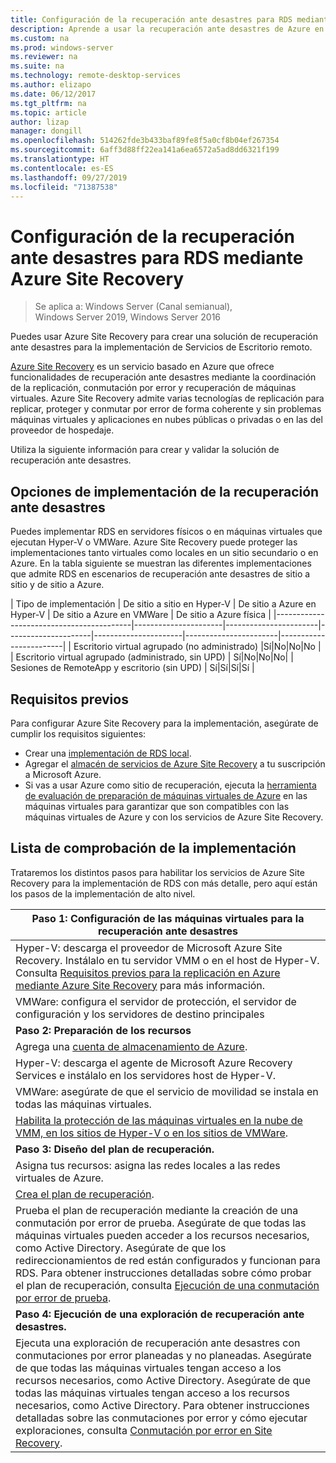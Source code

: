 ```yaml
---
title: Configuración de la recuperación ante desastres para RDS mediante la recuperación ante desastres de Azure
description: Aprende a usar la recuperación ante desastres de Azure en una implementación de RDS
ms.custom: na
ms.prod: windows-server
ms.reviewer: na
ms.suite: na
ms.technology: remote-desktop-services
ms.author: elizapo
ms.date: 06/12/2017
ms.tgt_pltfrm: na
ms.topic: article
author: lizap
manager: dongill
ms.openlocfilehash: 514262fde3b433baf89fe8f5a0cf8b04ef267354
ms.sourcegitcommit: 6aff3d88ff22ea141a6ea6572a5ad8dd6321f199
ms.translationtype: HT
ms.contentlocale: es-ES
ms.lasthandoff: 09/27/2019
ms.locfileid: "71387538"
---
```

# <a name="set-up-disaster-recovery-for-rds-using-azure-site-recovery"></a>Configuración de la recuperación ante desastres para RDS mediante Azure Site Recovery

>Se aplica a: Windows Server (Canal semianual), Windows Server 2019, Windows Server 2016

Puedes usar Azure Site Recovery para crear una solución de recuperación ante desastres para la implementación de Servicios de Escritorio remoto. 

[Azure Site Recovery](/azure/site-recovery/site-recovery-overview) es un servicio basado en Azure que ofrece funcionalidades de recuperación ante desastres mediante la coordinación de la replicación, conmutación por error y recuperación de máquinas virtuales. Azure Site Recovery admite varias tecnologías de replicación para replicar, proteger y conmutar por error de forma coherente y sin problemas máquinas virtuales y aplicaciones en nubes públicas o privadas o en las del proveedor de hospedaje. 

Utiliza la siguiente información para crear y validar la solución de recuperación ante desastres.

## <a name="disaster-recovery-deployment-options"></a>Opciones de implementación de la recuperación ante desastres

Puedes implementar RDS en servidores físicos o en máquinas virtuales que ejecutan Hyper-V o VMWare. Azure Site Recovery puede proteger las implementaciones tanto virtuales como locales en un sitio secundario o en Azure. En la tabla siguiente se muestran las diferentes implementaciones que admite RDS en escenarios de recuperación ante desastres de sitio a sitio y de sitio a Azure.

| Tipo de implementación                          | De sitio a sitio en Hyper-V | De sitio a Azure en Hyper-V | De sitio a Azure en VMWare | De sitio a Azure física |
|------------------------------------------|----------------------|-----------------------|---------------------|----------------------|-----------------------|------------------------|
| Escritorio virtual agrupado (no administrado)       |Sí|No|No|No |
| Escritorio virtual agrupado (administrado, sin UPD) | Sí|No|No|No|
| Sesiones de RemoteApp y escritorio (sin UPD) | Sí|Sí|Sí|Sí  |

## <a name="prerequisites"></a>Requisitos previos

Para configurar Azure Site Recovery para la implementación, asegúrate de cumplir los requisitos siguientes:

- Crear una [implementación de RDS local](rds-deploy-infrastructure.md).
- Agregar el [almacén de servicios de Azure Site Recovery](/azure/site-recovery/site-recovery-vmm-to-azure#create-a-recovery-services-vault) a tu suscripción a Microsoft Azure.
- Si vas a usar Azure como sitio de recuperación, ejecuta la [herramienta de evaluación de preparación de máquinas virtuales de Azure](https://azure.microsoft.com/downloads/vm-readiness-assessment/) en las máquinas virtuales para garantizar que son compatibles con las máquinas virtuales de Azure y con los servicios de Azure Site Recovery.
 
## <a name="implementation-checklist"></a>Lista de comprobación de la implementación

Trataremos los distintos pasos para habilitar los servicios de Azure Site Recovery para la implementación de RDS con más detalle, pero aquí están los pasos de la implementación de alto nivel.

| **Paso 1: Configuración de las máquinas virtuales para la recuperación ante desastres**                                                                                                                                                                                               |
|--------------------------------------------------------------------------------------------------------------------------------------------------------------------------------------------------------------------------------------------|
| Hyper-V: descarga el proveedor de Microsoft Azure Site Recovery. Instálalo en tu servidor VMM o en el host de Hyper-V. Consulta [Requisitos previos para la replicación en Azure mediante Azure Site Recovery](/azure/site-recovery/site-recovery-prereq) para más información.                                                                                                                             |
| VMWare: configura el servidor de protección, el servidor de configuración y los servidores de destino principales                                                                                                                                                      |
| **Paso 2: Preparación de los recursos**                                                                                                                                                                                                           |
| Agrega una [cuenta de almacenamiento de Azure](/azure/storage/storage-create-storage-account).                                                                                                                                                                                                              |
| Hyper-V: descarga el agente de Microsoft Azure Recovery Services e instálalo en los servidores host de Hyper-V.                                                                                                                                     |
| VMWare: asegúrate de que el servicio de movilidad se instala en todas las máquinas virtuales.                                                                                                                                                                           |
| [Habilita la protección de las máquinas virtuales en la nube de VMM, en los sitios de Hyper-V o en los sitios de VMWare](rds-enable-dr-with-asr.md).                                                                                                                                                                    |
| **Paso 3: Diseño del plan de recuperación.**                                                                                                                                                                                                        |
| Asigna tus recursos: asigna las redes locales a las redes virtuales de Azure.                                                                                                                                                                              |
| [Crea el plan de recuperación](rds-disaster-recovery-plan.md). |
| Prueba el plan de recuperación mediante la creación de una conmutación por error de prueba. Asegúrate de que todas las máquinas virtuales pueden acceder a los recursos necesarios, como Active Directory. Asegúrate de que los redireccionamientos de red están configurados y funcionan para RDS. Para obtener instrucciones detalladas sobre cómo probar el plan de recuperación, consulta [Ejecución de una conmutación por error de prueba](/azure/site-recovery/site-recovery-test-failover-to-azure).|
| **Paso 4: Ejecución de una exploración de recuperación ante desastres.**                                                                                                                                                                                                     |
| Ejecuta una exploración de recuperación ante desastres con conmutaciones por error planeadas y no planeadas. Asegúrate de que todas las máquinas virtuales tengan acceso a los recursos necesarios, como Active Directory. Asegúrate de que todas las máquinas virtuales tengan acceso a los recursos necesarios, como Active Directory. Para obtener instrucciones detalladas sobre las conmutaciones por error y cómo ejecutar exploraciones, consulta [Conmutación por error en Site Recovery](/azure/site-recovery/site-recovery-failover).|


